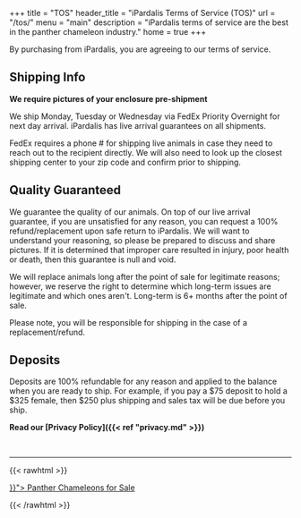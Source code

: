 +++
title = "TOS"
header_title = "iPardalis Terms of Service (TOS)"
url = "/tos/"
menu = "main"
description = "iPardalis terms of service are the best in the panther chameleon industry."
home = true
+++

By purchasing from iPardalis, you are agreeing to our terms of service.

## Shipping Info

**We require pictures of your enclosure pre-shipment**

We ship Monday, Tuesday or Wednesday via FedEx Priority Overnight for next day arrival. iPardalis has live arrival guarantees on all shipments.

FedEx requires a phone # for shipping live animals in case they need to reach out to the recipient directly. We will also need to look up the closest shipping center to your zip code and confirm prior to shipping.

## Quality Guaranteed

We guarantee the quality of our animals. On top of our live arrival guarantee, if you are unsatisfied for any reason, you can request a 100% refund/replacement upon safe return to iPardalis. We will want to understand your reasoning, so please be prepared to discuss and share pictures. If it is determined that improper care resulted in injury, poor health or death, then this guarantee is null and void. 

We will replace animals long after the point of sale for legitimate reasons; however, we reserve the right to determine which long-term issues are legitimate and which ones aren't. Long-term is 6+ months after the point of sale. 

Please note, you will be responsible for shipping in the case of a replacement/refund.

## Deposits

Deposits are 100% refundable for any reason and applied to the balance when you are ready to ship. For example, if you pay a $75 deposit to hold a $325 female, then $250 plus shipping and sales tax will be due before you ship.

**Read our [Privacy Policy]({{< ref "privacy.md" >}})**

<br>

<hr>
{{< rawhtml >}}
<p><a href="{{< ref "/panther-chameleons-for-sale" >}}"> Panther Chameleons for Sale <i class="fas fa-dragon"></i> </a></p>
{{< /rawhtml >}}
